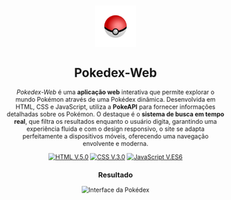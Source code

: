 <div align="center">
  
<img src="./assets/images/pokeball.png" width=96 alt="Ícone da Pokédex">

# Pokedex-Web
  
*Pokedex-Web* é uma **aplicação web** interativa que permite explorar o mundo Pokémon através de uma Pokédex dinâmica. Desenvolvida em HTML, CSS e JavaScript, utiliza a **PokeAPI** para fornecer informações detalhadas sobre os Pokémon. O destaque é o **sistema de busca em tempo real**, que filtra os resultados enquanto o usuário digita, garantindo uma experiência fluida e com o design responsivo, o site se adapta perfeitamente a dispositivos móveis, oferecendo uma navegação envolvente e moderna.

[![HTML V.5.0](https://img.shields.io/badge/HTML-E34F26?style=for-the-badge&logo=html5&logoColor=white)](https://developer.mozilla.org/en-US/docs/Web/HTML)
[![CSS V.3.0](https://img.shields.io/badge/CSS-1572B6?style=for-the-badge&logo=css3&logoColor=white)](https://developer.mozilla.org/en-US/docs/Web/CSS)
[![JavaScript V.ES6](https://img.shields.io/badge/JavaScript-F7DF1E?style=for-the-badge&logo=javascript&logoColor=black)](https://developer.mozilla.org/en-US/docs/Web/JavaScript)

### Resultado
![Interface da Pokédex](img/interface.gif)

</div>
